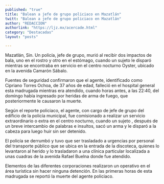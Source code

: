 ```yaml
---
published: "true"
title: "Balean a jefe de grupo policiaco en Mazatlán"
twitt: "Balean a jefe de grupo policiaco en Mazatlán"
author: "REDACCION"
authorlink: "https://ljz.mx/acercade.html"
category: "Destacadas"
layout: "posts"

---
```



  Mazatlán, Sin. Un policía, jefe de grupo, murió al recibir dos impactos de bala, uno en el rostro y otro en el estómago, cuando un sujeto le disparó mientras se encontraba en servicio en el centro nocturno Oyster, ubicado en la avenida Camarón Sábalo.



  Fuentes de seguridad confirmaron que el agente, identificado como Cipriano Torres Ochoa, de 37 años de edad, falleció en el hospital general esta madrugada mientras era atendido, cuando horas antes, a las 22:40, del domingo había ingresado por heridas de arma de fuego, que posteriormente le causaron la muerte.



  Según el reporte policiaco, el agente, con cargo de jefe de grupo del edificio de la policía municipal, fue comisionado a realizar un servicio extraordinario o extra en el centro nocturno, cuando un sujeto , después de un breve intercambio de palabras e insultos, sacó un arma y le disparó a la cabeza para luego huir sin ser detenido.



  El policía se derrumbó y tuvo que ser trasladado a urgencias por personal del transporte público que se ubica en la entrada de la discoteca, quienes lo levantaron al herido y lo trasladaron a una clínica particular localizada a unas cuadras de la avenida Rafael Buelna donde fue atendido.



  Elementos de las diferentes corporaciones realizaron un operativo en el área turística sin hacer ninguna detención. En las primeras horas de esta madrugada se reportó la muerte del agente policiaco.

